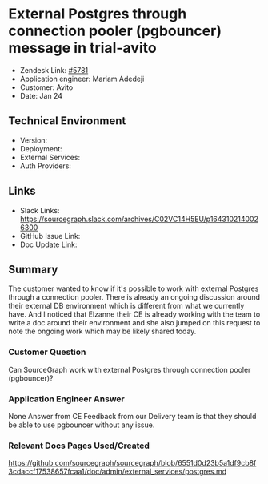 
# External Postgres through connection pooler (pgbouncer) message in trial-avito <!-- Ticket Title  Hint: include keywords to make it searchable -->

- Zendesk Link: [#5781](https://sourcegraph.zendesk.com/agent/tickets/5781)
- Application engineer: Mariam Adedeji
- Customer: Avito <!-- Redact if this contains personally identifying information -->
- Date: Jan 24

<!-- Data populated from integration, speak to Ben Gordon or Michael Bali if not working -->
<!-- During Internal team trial, fill missing data manually (we are waiting for all data to sync) -->

## Technical Environment
- Version: 
- Deployment:
- External Services:
- Auth Providers:


## Links
<!-- Data for application engineer manual entry -->
- Slack Links: https://sourcegraph.slack.com/archives/C02VC14H5EU/p1643102140026300
- GitHub Issue Link:
- Doc Update Link:

## Summary
The customer wanted to know if it's possible to work with external Postgres through a connection pooler. There is already an ongoing discussion around their external DB environment which is different from what we currently have.
And I noticed that Elzanne their CE is already working with the team to write a doc around their environment and she also jumped on this request to note the ongoing work which may be likely shared today. 

### Customer Question
Can SourceGraph work with external Postgres through connection pooler (pgbouncer)?

### Application Engineer Answer
None
Answer from CE
Feedback from our Delivery team is that they should be able to use pgbouncer without any issue. 

### Relevant Docs Pages Used/Created
https://github.com/sourcegraph/sourcegraph/blob/6551d0d23b5a1df9cb8f3cdaccf17538657fcaa1/doc/admin/external_services/postgres.md
